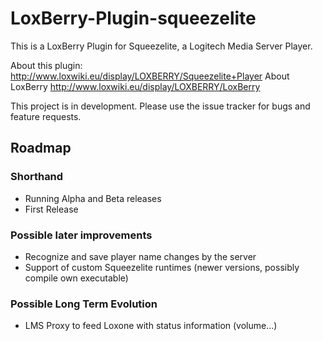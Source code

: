 # LoxBerry-Plugin-squeezelite
This is a LoxBerry Plugin for Squeezelite, a Logitech Media Server Player.

About this plugin: http://www.loxwiki.eu/display/LOXBERRY/Squeezelite+Player
About LoxBerry http://www.loxwiki.eu/display/LOXBERRY/LoxBerry 

This project is in development. Please use the issue tracker for bugs and feature requests.

## Roadmap
### Shorthand
* Running Alpha and Beta releases
* First Release

### Possible later improvements
* Recognize and save player name changes by the server
* Support of custom Squeezelite runtimes (newer versions, possibly compile own executable)

### Possible Long Term Evolution
* LMS Proxy to feed Loxone with status information (volume...)
